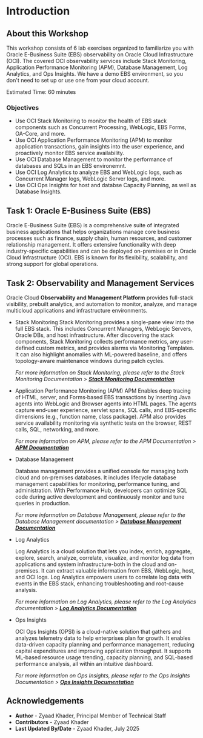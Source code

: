 # Introduction

## About this Workshop

This workshop consists of 6 lab exercises organized to familiarize you with Oracle E-Business Suite (EBS) observability on Oracle Cloud Infrastructure (OCI). The covered OCI observability services include Stack Monitoring, Application Performance Monitoring (APM), Database Management, Log Analytics, and Ops Insights. We have a demo EBS environment, so you don't need to set up or use one from your cloud account.

Estimated Time: 60 minutes

### Objectives

* Use OCI Stack Monitoring to monitor the health of EBS stack components such as Concurrent Processing, WebLogic, EBS Forms, OA-Core, and more.
* Use OCI Application Performance Monitoring (APM) to monitor application transactions, gain insights into the user experience, and proactively monitor EBS service availability.
* Use OCI Database Management to monitor the performance of databases and SQLs in an EBS environemnt.
* Use OCI Log Analytics to analyze EBS and WebLogic logs, such as Concurrent Manager logs, WebLogic Server logs, and more.
* Use OCI Ops Insights for host and databse Capacity Planning, as well as Database Insights.


## Task 1: Oracle E-Business Suite (EBS)

Oracle E-Business Suite (EBS) is a comprehensive suite of integrated business applications that helps organizations manage core business processes such as finance, supply chain, human resources, and customer relationship management. It offers extensive functionality with deep industry-specific capabilities and can be deployed on-premises or in Oracle Cloud Infrastructure (OCI). EBS is known for its flexibility, scalability, and strong support for global operations.

## Task 2: Observability and Management Services

Oracle Cloud **Observability and Management Platform** provides full-stack visibility, prebuilt analytics, and automation to monitor, analyze, and manage multicloud applications and infrastructure environments.

* Stack Monitoring
    Stack Monitoring provides a single-pane view into the full EBS stack. This includes Concurrent Managers, WebLogic Servers, Oracle DBs, and host infrastructure. After discovering the stack components, Stack Monitoring collects performance metrics, any user-defined custom metrics, and provides alarms via Monitoring Templates. It can also highlight anomalies with ML‑powered baseline, and offers topology-aware maintenance windows during patch cycles.

    *For more information on Stack Monitoring, please refer to the Stack Monitoring Documentation > **[Stack Monitoring Documentation](https://docs.oracle.com/en-us/iaas/stack-monitoring/home.htm)***

* Application Performance Monitoring (APM)
    APM Enables deep tracing of HTML, server, and Forms‑based EBS transactions by inserting Java agents into WebLogic and Browser agents into HTML pages. The agents capture end‑user experience, servlet spans, SQL calls, and EBS‑specific dimensions (e.g., function name, class package). APM also provides service availability monitoring via synthetic tests on the browser, REST calls, SQL, networking, and more.

    *For more information on APM, please refer to the APM Documentation > **[APM Documentation](https://docs.oracle.com/en-us/iaas/application-performance-monitoring/home.htm)***

* Database Management

    Database management provides a unified console for managing both cloud and on-premises databases. It includes lifecycle database management capabilities for monitoring, performance tuning, and administration. With Performance Hub, developers can optimize SQL code during active development and continuously monitor and tune queries in production.

    *For more information on Database Management, please refer to the Database Management documentation > **[Database Management Documentation](https://docs.oracle.com/en-us/iaas/database-management/home.htm)***

* Log Analytics

    Log Analytics is a cloud solution that lets you index, enrich, aggregate, explore, search, analyze, correlate, visualize, and monitor log data from applications and system infrastructure-both in the cloud and on-premises. It can extract valuable information from EBS, WebLogic, host, and OCI logs. Log Analytics empowers users to correlate log data with events in the EBS stack, enhancing troubleshooting and root-cause analysis.

    *For more information on Log Analytics, please refer to the Log Analytics documentation > **[Log Analytics Documentation](https://docs.oracle.com/en-us/iaas/log-analytics/home.htm)***

* Ops Insights

    OCI Ops Insights (OPSI) is a cloud-native solution that gathers and analyzes telemetry data to help enterprises plan for growth. It enables data-driven capacity planning and performance management, reducing capital expenditures and improving application throughput. It supports ML-based resource usage trending, capacity planning, and SQL-based performance analysis, all within an intuitive dashboard.

    *For more information on Ops Insights, please refer to the Ops Insights Documentation > **[Ops Insights Documentation](https://docs.oracle.com/en-us/iaas/operations-insights/home.htm)***

## Acknowledgements

* **Author** - Zyaad Khader, Principal Member of Technical Staff
* **Contributors** - Zyaad Khader
* **Last Updated By/Date** - Zyaad Khader, July 2025
